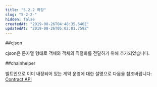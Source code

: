 ```yaml
---
title: "5.2.2 확장"
slug: "5-2-2-"
hidden: false
createdAt: "2019-08-26T04:48:35.640Z"
updatedAt: "2019-08-26T05:02:01.759Z"
---
```

##cjson

cjson은 문자열 형태로 객체와 객체의 직렬화를 전달하기 위해 추가되었습니다.

##chainhelper

빌트인으로 이미 내장되어 있는 계약 운영에 대한 설명으로 다음을 참조바랍니다: [Contract API](https://cn-dev.*cocosbcx*.io/v2.0/docs/72-%E5%90%88%E7%BA%A6api)